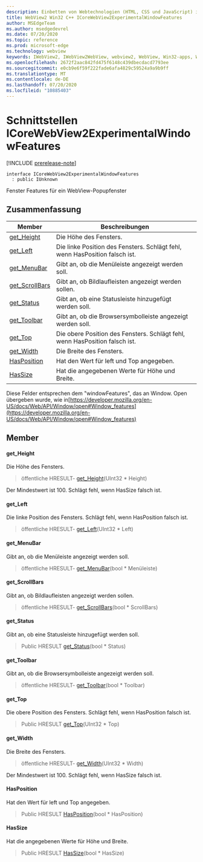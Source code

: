 ```yaml
---
description: Einbetten von Webtechnologien (HTML, CSS und JavaScript) in ihre systemeigenen Anwendungen mit dem Microsoft Edge WebView2-Steuerelement
title: WebView2 Win32 C++ ICoreWebView2ExperimentalWindowFeatures
author: MSEdgeTeam
ms.author: msedgedevrel
ms.date: 07/20/2020
ms.topic: reference
ms.prod: microsoft-edge
ms.technology: webview
keywords: IWebView2, IWebView2WebView, webview2, WebView, Win32-apps, Win32, Edge, ICoreWebView2, ICoreWebView2Controller, Browser-Steuerelement, Edge-HTML, ICoreWebView2ExperimentalWindowFeatures
ms.openlocfilehash: 2672f2aac842fd475f6148c439dbecdacd7793ee
ms.sourcegitcommit: e0cb9e6f59f222fade6afa4829c59524a9a9b9ff
ms.translationtype: MT
ms.contentlocale: de-DE
ms.lasthandoff: 07/20/2020
ms.locfileid: "10885403"
---
```

# Schnittstellen ICoreWebView2ExperimentalWindowFeatures 

[!INCLUDE [prerelease-note](../../includes/prerelease-note.md)]

```
interface ICoreWebView2ExperimentalWindowFeatures
  : public IUnknown
```

Fenster Features für ein WebView-Popupfenster

## Zusammenfassung

 Member                        | Beschreibungen
--------------------------------|---------------------------------------------
[get_Height](#get_height) | Die Höhe des Fensters.
[get_Left](#get_left) | Die linke Position des Fensters. Schlägt fehl, wenn HasPosition falsch ist.
[get_MenuBar](#get_menubar) | Gibt an, ob die Menüleiste angezeigt werden soll.
[get_ScrollBars](#get_scrollbars) | Gibt an, ob Bildlaufleisten angezeigt werden sollen.
[get_Status](#get_status) | Gibt an, ob eine Statusleiste hinzugefügt werden soll.
[get_Toolbar](#get_toolbar) | Gibt an, ob die Browsersymbolleiste angezeigt werden soll.
[get_Top](#get_top) | Die obere Position des Fensters. Schlägt fehl, wenn HasPosition falsch ist.
[get_Width](#get_width) | Die Breite des Fensters.
[HasPosition](#hasposition) | Hat den Wert für left und Top angegeben.
[HasSize](#hassize) | Hat die angegebenen Werte für Höhe und Breite.

Diese Felder entsprechen dem "windowFeatures", das an Window. Open übergeben wurde, wie in[https://developer.mozilla.org/en-US/docs/Web/API/Window/open#Window_features](https://developer.mozilla.org/en-US/docs/Web/API/Window/open#Window_features)

## Member

#### get_Height 

Die Höhe des Fensters.

> öffentliche HRESULT- [get_Height](#get_height)(UInt32 * Height)

Der Mindestwert ist 100. Schlägt fehl, wenn HasSize falsch ist.

#### get_Left 

Die linke Position des Fensters. Schlägt fehl, wenn HasPosition falsch ist.

> öffentliche HRESULT- [get_Left](#get_left)(UInt32 * Left)

#### get_MenuBar 

Gibt an, ob die Menüleiste angezeigt werden soll.

> öffentliche HRESULT- [get_MenuBar](#get_menubar)(bool * Menüleiste)

#### get_ScrollBars 

Gibt an, ob Bildlaufleisten angezeigt werden sollen.

> öffentliche HRESULT- [get_ScrollBars](#get_scrollbars)(bool * ScrollBars)

#### get_Status 

Gibt an, ob eine Statusleiste hinzugefügt werden soll.

> Public HRESULT [get_Status](#get_status)(bool * Status)

#### get_Toolbar 

Gibt an, ob die Browsersymbolleiste angezeigt werden soll.

> öffentliche HRESULT- [get_Toolbar](#get_toolbar)(bool * Toolbar)

#### get_Top 

Die obere Position des Fensters. Schlägt fehl, wenn HasPosition falsch ist.

> Public HRESULT [get_Top](#get_top)(UInt32 * Top)

#### get_Width 

Die Breite des Fensters.

> öffentliche HRESULT- [get_Width](#get_width)(UInt32 * Width)

Der Mindestwert ist 100. Schlägt fehl, wenn HasSize falsch ist.

#### HasPosition 

Hat den Wert für left und Top angegeben.

> Public HRESULT [HasPosition](#hasposition)(bool * HasPosition)

#### HasSize 

Hat die angegebenen Werte für Höhe und Breite.

> Public HRESULT [HasSize](#hassize)(bool * HasSize)

